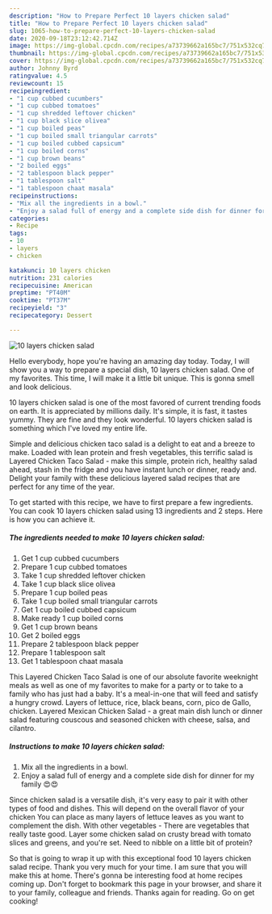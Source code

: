 ```yaml
---
description: "How to Prepare Perfect 10 layers chicken salad"
title: "How to Prepare Perfect 10 layers chicken salad"
slug: 1065-how-to-prepare-perfect-10-layers-chicken-salad
date: 2020-09-18T23:12:42.714Z
image: https://img-global.cpcdn.com/recipes/a73739662a165bc7/751x532cq70/10-layers-chicken-salad-recipe-main-photo.jpg
thumbnail: https://img-global.cpcdn.com/recipes/a73739662a165bc7/751x532cq70/10-layers-chicken-salad-recipe-main-photo.jpg
cover: https://img-global.cpcdn.com/recipes/a73739662a165bc7/751x532cq70/10-layers-chicken-salad-recipe-main-photo.jpg
author: Johnny Byrd
ratingvalue: 4.5
reviewcount: 15
recipeingredient:
- "1 cup cubbed cucumbers"
- "1 cup cubbed tomatoes"
- "1 cup shredded leftover chicken"
- "1 cup black slice olivea"
- "1 cup boiled peas"
- "1 cup boiled small triangular carrots"
- "1 cup boiled cubbed capsicum"
- "1 cup boiled corns"
- "1 cup brown beans"
- "2 boiled eggs"
- "2 tablespoon black pepper"
- "1 tablespoon salt"
- "1 tablespoon chaat masala"
recipeinstructions:
- "Mix all the ingredients in a bowl."
- "Enjoy a salad full of energy and a complete side dish for dinner for my family 😍😍"
categories:
- Recipe
tags:
- 10
- layers
- chicken

katakunci: 10 layers chicken 
nutrition: 231 calories
recipecuisine: American
preptime: "PT40M"
cooktime: "PT37M"
recipeyield: "3"
recipecategory: Dessert

---
```



![10 layers chicken salad](https://img-global.cpcdn.com/recipes/a73739662a165bc7/751x532cq70/10-layers-chicken-salad-recipe-main-photo.jpg)

Hello everybody, hope you're having an amazing day today. Today, I will show you a way to prepare a special dish, 10 layers chicken salad. One of my favorites. This time, I will make it a little bit unique. This is gonna smell and look delicious.

10 layers chicken salad is one of the most favored of current trending foods on earth. It is appreciated by millions daily. It's simple, it is fast, it tastes yummy. They are fine and they look wonderful. 10 layers chicken salad is something which I've loved my entire life.

Simple and delicious chicken taco salad is a delight to eat and a breeze to make. Loaded with lean protein and fresh vegetables, this terrific salad is Layered Chicken Taco Salad - make this simple, protein rich, healthy salad ahead, stash in the fridge and you have instant lunch or dinner, ready and. Delight your family with these delicious layered salad recipes that are perfect for any time of the year.


To get started with this recipe, we have to first prepare a few ingredients. You can cook 10 layers chicken salad using 13 ingredients and 2 steps. Here is how you can achieve it.

<!--inarticleads1-->

##### The ingredients needed to make 10 layers chicken salad:

1. Get 1 cup cubbed cucumbers
1. Prepare 1 cup cubbed tomatoes
1. Take 1 cup shredded leftover chicken
1. Take 1 cup black slice olivea
1. Prepare 1 cup boiled peas
1. Take 1 cup boiled small triangular carrots
1. Get 1 cup boiled cubbed capsicum
1. Make ready 1 cup boiled corns
1. Get 1 cup brown beans
1. Get 2 boiled eggs
1. Prepare 2 tablespoon black pepper
1. Prepare 1 tablespoon salt
1. Get 1 tablespoon chaat masala


This Layered Chicken Taco Salad is one of our absolute favorite weeknight meals as well as one of my favorites to make for a party or to take to a family who has just had a baby. It&#39;s a meal-in-one that will feed and satisfy a hungry crowd. Layers of lettuce, rice, black beans, corn, pico de Gallo, chicken. Layered Mexican Chicken Salad - a great main dish lunch or dinner salad featuring couscous and seasoned chicken with cheese, salsa, and cilantro. 

<!--inarticleads2-->

##### Instructions to make 10 layers chicken salad:

1. Mix all the ingredients in a bowl.
1. Enjoy a salad full of energy and a complete side dish for dinner for my family 😍😍


Since chicken salad is a versatile dish, it&#39;s very easy to pair it with other types of food and dishes. This will depend on the overall flavor of your chicken You can place as many layers of lettuce leaves as you want to complement the dish. With other vegetables - There are vegetables that really taste good. Layer some chicken salad on crusty bread with tomato slices and greens, and you&#39;re set. Need to nibble on a little bit of protein? 

So that is going to wrap it up with this exceptional food 10 layers chicken salad recipe. Thank you very much for your time. I am sure that you will make this at home. There's gonna be interesting food at home recipes coming up. Don't forget to bookmark this page in your browser, and share it to your family, colleague and friends. Thanks again for reading. Go on get cooking!
